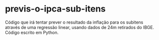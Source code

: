 # previs-o-ipca-sub-itens
Código que irá tentar prever o resultado da inflação para os subitens através de uma regressão linear, usando dados de 24m retirados do IBGE. Código escrito em Python.
